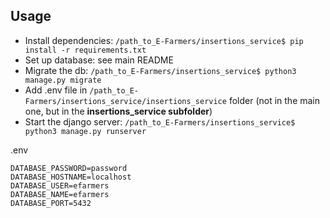 ## Usage
- Install dependencies: `/path_to_E-Farmers/insertions_service$ pip install -r requirements.txt`
- Set up database: see main README
- Migrate the db: `/path_to_E-Farmers/insertions_service$ python3 manage.py migrate`
- Add .env file in `/path_to_E-Farmers/insertions_service/insertions_service` folder (not in the main one, but in the **insertions_service subfolder**)
- Start the django server: `/path_to_E-Farmers/insertions_service$ python3 manage.py runserver `

.env 
```
DATABASE_PASSWORD=password
DATABASE_HOSTNAME=localhost
DATABASE_USER=efarmers
DATABASE_NAME=efarmers
DATABASE_PORT=5432
```
